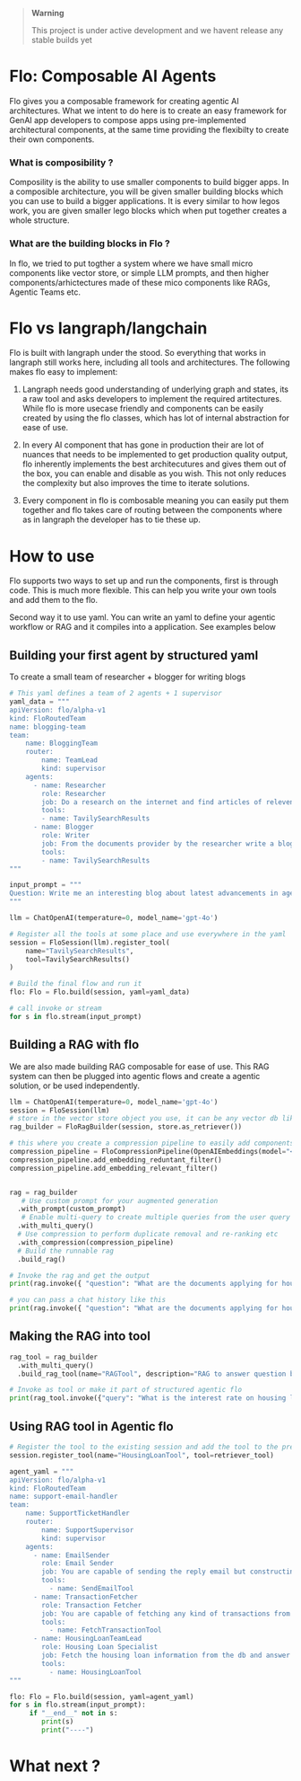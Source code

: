 > **Warning**
>
> This project is under active development and we havent release any stable builds yet

# Flo: Composable AI Agents

Flo gives you a composable framework for creating agentic AI architectures. What we intent to do here is to create an easy framework for GenAI app developers to compose apps using pre-implemented architectural components, at the same time providing the flexibilty to create their own components.

### What is composibility ?

Composility is the ability to use smaller components to build bigger apps. In a composible architecture, you will be given smaller building blocks which you can use to build a bigger applications. It is every similar to how legos work, you are given smaller lego blocks which when put together creates a whole structure.

### What are the building blocks in Flo ?

In flo, we tried to put togther a system where we have small micro components like vector store, or simple LLM prompts, and then higher components/arhictectures made of these mico components like RAGs, Agentic Teams etc.

# Flo vs langraph/langchain

Flo is built with langraph under the stood. So everything that works in langraph still works here, including all tools and architectures. The following makes flo easy to implement:

1. Langraph needs good understanding of underlying graph and states, its a raw tool and asks developers to implement the required artitectures. While flo is more usecase friendly and components can be easily created by using the flo classes, which has lot of internal abstraction for ease of use.

2. In every AI component that has gone in production their are lot of nuances that needs to be implemented to get production quality output, flo inherently implements the best architecutures and gives them out of the box, you can enable and disable as you wish. This not only reduces the complexity but also improves the time to iterate solutions.

3. Every component in flo is combosable meaning you can easily put them together and flo takes care of routing between the components where as in langraph the developer has to tie these up.

# How to use
Flo supports two ways to set up and run the components, first is through code. This is much more flexible. This can help you write your own tools and add them to the flo.

Second way it to use yaml. You can write an yaml to define your agentic workflow or RAG and it compiles into a application. See examples below

## Building your first agent by structured yaml
To create a small team of researcher + blogger for writing blogs

```python
# This yaml defines a team of 2 agents + 1 supervisor
yaml_data = """
apiVersion: flo/alpha-v1
kind: FloRoutedTeam
name: blogging-team
team:
    name: BloggingTeam
    router:
        name: TeamLead
        kind: supervisor
    agents:
      - name: Researcher
        role: Researcher
        job: Do a research on the internet and find articles of relevent to the topic asked by the user, always try to find the latest information on the same
        tools:
        - name: TavilySearchResults
      - name: Blogger
        role: Writer
        job: From the documents provider by the researcher write a blog of 300 words with can be readily published, make in engaging and add reference links to original blogs
        tools:
        - name: TavilySearchResults
"""

input_prompt = """
Question: Write me an interesting blog about latest advancements in agentic AI
"""

llm = ChatOpenAI(temperature=0, model_name='gpt-4o')

# Register all the tools at some place and use everywhere in the yaml
session = FloSession(llm).register_tool(
    name="TavilySearchResults", 
    tool=TavilySearchResults()
)

# Build the final flow and run it
flo: Flo = Flo.build(session, yaml=yaml_data)

# call invoke or stream
for s in flo.stream(input_prompt)
```

## Building a RAG with flo

We are also made building RAG composable for ease of use. This RAG system can then be plugged into agentic flows and create a agentic solution, or be used independently.

```python
llm = ChatOpenAI(temperature=0, model_name='gpt-4o')
session = FloSession(llm)
# store in the vector store object you use, it can be any vector db like Chroma or Astra or Pinecorn etc
rag_builder = FloRagBuilder(session, store.as_retriever())

# this where you create a compression pipeline to easily add components like re-ranker
compression_pipeline = FloCompressionPipeline(OpenAIEmbeddings(model="<embeddings model>"))
compression_pipeline.add_embedding_reduntant_filter()
compression_pipeline.add_embedding_relevant_filter()


rag = rag_builder
   # Use custom prompt for your augmented generation
  .with_prompt(custom_prompt)
   # Enable multi-query to create multiple queries from the user query and bring all these semantically similar documents
  .with_multi_query()
  # Use compression to perform duplicate removal and re-ranking etc
  .with_compression(compression_pipeline)
  # Build the runnable rag
  .build_rag()

# Invoke the rag and get the output
print(rag.invoke({ "question": "What are the documents applying for housing loan" }))

# you can pass a chat history like this
print(rag.invoke({ "question": "What are the documents applying for housing loan", "chat_history": [] }))

```

## Making the RAG into tool

```python
rag_tool = rag_builder
  .with_multi_query()
  .build_rag_tool(name="RAGTool", description="RAG to answer question by looking at db")

# Invoke as tool or make it part of structured agentic flo
print(rag_tool.invoke({"query": "What is the interest rate on housing loans"}))
```

## Using RAG tool in Agentic flo

```python
# Register the tool to the existing session and add the tool to the previous yaml
session.register_tool(name="HousingLoanTool", tool=retriever_tool)

agent_yaml = """
apiVersion: flo/alpha-v1
kind: FloRoutedTeam
name: support-email-handler
team:
    name: SupportTicketHandler
    router:
        name: SupportSupervisor
        kind: supervisor
    agents:
      - name: EmailSender
        role: Email Sender
        job: You are capable of sending the reply email but constructing a apt response
        tools:
          - name: SendEmailTool
      - name: TransactionFetcher
        role: Transaction Fetcher
        job: You are capable of fetching any kind of transactions from the database given transaction reference id
        tools:
          - name: FetchTransactionTool
      - name: HousingLoanTeamLead
        role: Housing Loan Specialist
        job: Fetch the housing loan information from the db and answer the question
        tools:
          - name: HousingLoanTool
"""

flo: Flo = Flo.build(session, yaml=agent_yaml)
for s in flo.stream(input_prompt):
     if "__end__" not in s:
        print(s)
        print("----") 
```

# What next ?

